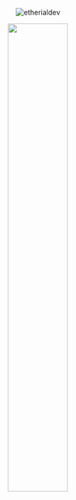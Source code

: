 <p align="center"> <img src="https://github-readme-stats.vercel.app/api?username=etherialdev&show_icons=true&theme=gotham" alt="etherialdev" />

<p align="center">
<a href="https://github.com/etherialdev/etherialdev">
<img width='49%' align="center"src="https://github-readme-stats.vercel.app/api/pin/?username=etherialdev&repo=outlook-checker&border_color=538E77&bg_color=0D1117&title_color=C9D1D9&text_color=8B949E&icon_color=538E77" />
</a>
